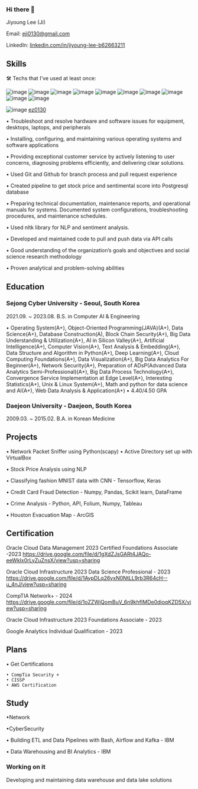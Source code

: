 ### Hi there 👋

<!--
**ez0130/ez0130** is a ✨ _special_ ✨ repository because its `README.md` (this file) appears on your GitHub profile.

Here are some ideas to get you started:

- 🔭 I’m currently working on ...
- 🌱 I’m currently learning ...
- 👯 I’m looking to collaborate on ...
- 🤔 I’m looking for help with ...
- 💬 Ask me about ...
- 📫 How to reach me: ...
- 😄 Pronouns: ...
- ⚡ Fun fact: ...
-->
Jiyoung Lee (Ji) 

Email: eji0130@gmail.com 

LinkedIn: [linkedin.com/in/jiyoung-lee-b62663211](https://www.linkedin.com/in/jiyoung-lee-b62663211/)



## Skills
🛠️ Techs that I've used at least once:

![image](https://github.com/ez0130/ez0130/assets/75259368/3fd8b832-1bb8-42dc-b5c1-7fb110dca73d)
![image](https://github.com/ez0130/ez0130/assets/75259368/a5c362bf-6644-4e33-892d-9b5cea9dbe23)
![image](https://github.com/ez0130/ez0130/assets/75259368/668979f1-3302-405b-85fe-67cf25fca9d0)
![image](https://github.com/ez0130/ez0130/assets/75259368/e2859e92-f4b6-4da2-bac5-d459776dc5fb)
![image](https://github.com/ez0130/ez0130/assets/75259368/ddf9931f-536b-40da-93ab-4eceda2bbf89)
![image](https://github.com/ez0130/ez0130/assets/75259368/c19d693f-9bfe-439e-98cc-73a16f3c6c02)
![image](https://github.com/ez0130/ez0130/assets/75259368/2a869e75-8409-423a-a1ad-c92256366cce)
![image](https://github.com/ez0130/ez0130/assets/75259368/2299f2bd-3718-48cc-a219-b698352076cf)
![image](https://github.com/ez0130/ez0130/assets/75259368/dfaa6cbb-7adf-4202-81f3-2f837aaabd44)
![image](https://github.com/ez0130/ez0130/assets/75259368/e40b6a08-0f13-4860-8ee7-d82e0c3562c7)

![image](https://github.com/ez0130/ez0130/assets/75259368/c51bf26d-2193-4535-a27d-15a0658b8744)
[ ez0130
](https://leetcode.com/ez0130)


•	Troubleshoot and resolve hardware and software issues for equipment, desktops, laptops, and peripherals

•	Installing, configuring, and maintaining various operating systems and software applications

•	Providing exceptional customer service by actively listening to user concerns, diagnosing problems efficiently, and delivering clear solutions.

•	Used Git and Github for branch process and pull request experience

•	Created pipeline to get stock price and sentimental score into Postgresql database

•	 Preparing technical documentation, maintenance reports, and operational manuals for systems. Documented system configurations, troubleshooting procedures, and maintenance schedules.

•	 Used nltk library for NLP and sentiment analysis. 

•   Developed and maintained code to pull and push data via API calls

•	Good understanding of the organization’s goals and objectives and social science research methodology

•	Proven analytical and problem-solving abilities

## Education

### Sejong Cyber University  - Seoul, South Korea
2021.09. ~ 2023.08.
B.S. in Computer AI & Engineering

• Operating System(A+), Object-Oriented Programming(JAVA)(A+), Data Science(A+), Database Construction(A), Block Chain Security(A+), Big Data Understanding & Utilization(A+), AI in Silicon Valley(A+), Artificial Intelligence(A+), Computer Vision(A+), Text Analysis & Embedding(A+), Data Structure and Algorithm in Python(A+), Deep Learning(A+), Cloud Computing Foundations(A+), Data Visualization(A+), Big Data Analytics For Beginner(A+), Network Security(A+), Preparation of ADsP(Advanced Data Analytics Semi-Professional)(A+), Big Data Process Technology(A+), Convergence Service Implementation at Edge Level(A+), Interesting Statistics(A+), Unix & Linux System(A+), Math and python for data science and AI(A+), Web Data Analysis & Application(A+)
• 4.40/4.50 GPA

### Daejeon University - Daejeon, South Korea
2009.03. ~ 2015.02.
B.A. in Korean Medicine



## Projects
• Network Packet Sniffer using Python(scapy)
• Active Directory set up with VirtualBox

• Stock Price Analysis using NLP

• Classifying fashion MNIST data with CNN - Tensorflow, Keras

• Credit Card Fraud Detection - Numpy, Pandas, Scikit learn,  DataFrame

• Crime Analysis - Python, API, Folium, Numpy, Tableau

• Houston Evacuation Map - ArcGIS

## Certification
Oracle Cloud Data Management 2023 Certified Foundations Associate -2023 
https://drive.google.com/file/d/1gXdZJsGARt4JAQo-eeWklx0rLyZuZnsX/view?usp=sharing

Oracle Cloud Infrastructure 2023 Data Science Professional - 2023
https://drive.google.com/file/d/1AypDLq26yxN0NtLL9rb3R64cH--u_4nJ/view?usp=sharing

CompTIA Network+ - 2024
https://drive.google.com/file/d/1oZZWiQomBuV_6n9khfIMDe0dioqKZD5X/view?usp=sharing

Oracle Cloud Infrastructure 2023 Foundations Associate - 2023

Google Analytics Individual Qualification - 2023



## Plans

• Get Certifications

    • CompTia Security +
    • CISSP
    • AWS Certification
 

## Study

•Network

•CyberSecurity


• Building ETL and Data Pipelines with Bash, Airflow and Kafka - IBM

• Data Warehousing and BI Analytics - IBM

### Working on it 

Developing and maintaining data warehouse and data lake solutions

